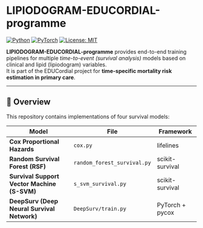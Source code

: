 # LIPIODOGRAM-EDUCORDIAL-programme

[![Python](https://img.shields.io/badge/python-3.8%2B-blue.svg)](https://www.python.org/)
[![PyTorch](https://img.shields.io/badge/PyTorch-2.x-orange.svg)](https://pytorch.org/)
[![License: MIT](https://img.shields.io/badge/License-MIT-green.svg)](LICENSE)

**LIPIODOGRAM-EDUCORDIAL-programme** provides end-to-end training pipelines for multiple *time-to-event (survival analysis)* models based on clinical and lipid (lipiodogram) variables.  
It is part of the EDUCordial project for **time-specific mortality risk estimation in primary care**.

---

## 🧩 Overview

This repository contains implementations of four survival models:

| Model | File | Framework |
|--------|------|------------|
| **Cox Proportional Hazards** | `cox.py` | lifelines |
| **Random Survival Forest (RSF)** | `random_forest_survival.py` | scikit-survival |
| **Survival Support Vector Machine (S-SVM)** | `s_svm_survival.py` | scikit-survival |
| **DeepSurv (Deep Neural Survival Network)** | `DeepSurv/train.py` | PyTorch + pycox |



